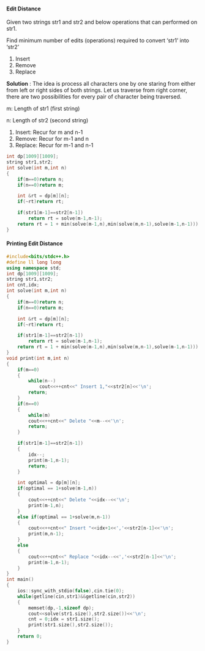 #### Edit Distance

Given two strings str1 and str2 and below operations that can performed on str1. 
    
Find minimum number of edits (operations) required to convert ‘str1’ into ‘str2’

1) Insert
2) Remove
3) Replace

**Solution** : 
The idea is process all characters one by one staring from either from left or right sides of both strings.
Let us traverse from right corner, there are two possibilities for every pair of character being traversed.
    
m: Length of str1 (first string)
    
n: Length of str2 (second string)
    

1) Insert: Recur for m and n-1
2) Remove: Recur for m-1 and n
3) Replace: Recur for m-1 and n-1

```cpp
int dp[1009][1009];
string str1,str2;
int solve(int m,int n)
{
    if(m==0)return n;
    if(n==0)return m;

    int &rt = dp[m][n];
    if(~rt)return rt;

    if(str1[m-1]==str2[n-1])
        return rt = solve(m-1,n-1);
    return rt = 1 + min(solve(m-1,n),min(solve(m,n-1),solve(m-1,n-1)));
}
```

#### Printing Edit Distance

```cpp
#include<bits/stdc++.h>
#define ll long long
using namespace std;
int dp[1009][1009];
string str1,str2;
int cnt,idx;
int solve(int m,int n)
{
    if(m==0)return n;
    if(n==0)return m;

    int &rt = dp[m][n];
    if(~rt)return rt;

    if(str1[m-1]==str2[n-1])
        return rt = solve(m-1,n-1);
    return rt = 1 + min(solve(m-1,n),min(solve(m,n-1),solve(m-1,n-1)));
}
void print(int m,int n)
{
    if(m==0)
    {
        while(n--)
            cout<<++cnt<<" Insert 1,"<<str2[n]<<'\n';
        return;
    }
    if(n==0)
    {
        while(m)
        cout<<++cnt<<" Delete "<<m--<<'\n';
        return;
    }

    if(str1[m-1]==str2[n-1])
    {
        idx--;
        print(m-1,n-1);
        return;
    }

    int optimal = dp[m][n];
    if(optimal == 1+solve(m-1,n))
    {
        cout<<++cnt<<" Delete "<<idx--<<'\n';
        print(m-1,n);
    }
    else if(optimal == 1+solve(m,n-1))
    {
        cout<<++cnt<<" Insert "<<idx+1<<','<<str2[n-1]<<'\n';
        print(m,n-1);
    }
    else
    {
        cout<<++cnt<<" Replace "<<idx--<<','<<str2[n-1]<<'\n';
        print(m-1,n-1);
    }
}
int main()
{
    ios::sync_with_stdio(false),cin.tie(0);
    while(getline(cin,str1)&&getline(cin,str2))
    {
        memset(dp,-1,sizeof dp);
        cout<<solve(str1.size(),str2.size())<<'\n';
        cnt = 0;idx = str1.size();
        print(str1.size(),str2.size());
    }
    return 0;
}
```
